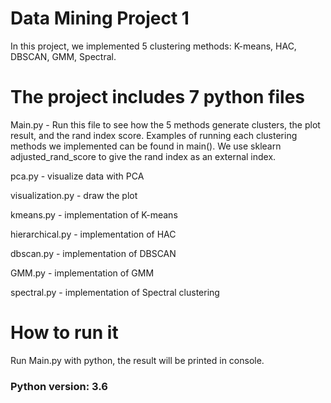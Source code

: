 # Data Mining Project 1

In this project, we implemented 5 clustering methods: K-means, HAC, DBSCAN, GMM, Spectral.

# The project includes 7 python files

Main.py - Run this file to see how the 5 methods generate clusters, the plot result, and the rand index score. Examples of running each clustering methods we implemented can be found in main(). We use sklearn adjusted_rand_score to give the rand index as an external index.
        
pca.py - visualize data with PCA

visualization.py - draw the plot

kmeans.py - implementation of K-means

hierarchical.py - implementation of HAC

dbscan.py - implementation of DBSCAN

GMM.py - implementation of GMM

spectral.py - implementation of Spectral clustering


# How to run it

Run Main.py with python, the result will be printed in console.

### Python version: 3.6
